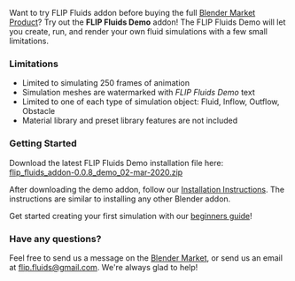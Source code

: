 Want to try FLIP Fluids addon before buying the full [Blender Market Product](https://blendermarket.com/products/flipfluids)? Try out the **FLIP Fluids Demo** addon! The FLIP Fluids Demo will let you create, run, and render your own fluid simulations with a few small limitations.

### Limitations

- Limited to simulating 250 frames of animation
- Simulation meshes are watermarked with _FLIP Fluids Demo_ text
- Limited to one of each type of simulation object: Fluid, Inflow, Outflow, Obstacle
- Material library and preset library features are not included

### Getting Started

Download the latest FLIP Fluids Demo installation file here: [flip_fluids_addon-0.0.8_demo_02-mar-2020.zip](https://github.com/rlguy/Blender-FLIP-Fluids/releases/download/v0.0.8/flip_fluids_addon-0.0.8_demo_02_mar_2020.zip)

After downloading the demo addon, follow our [Installation Instructions](https://github.com/rlguy/Blender-FLIP-Fluids/wiki/Addon-Installation-and-Uninstallation). The instructions are similar to installing any other Blender addon.

Get started creating your first simulation with our [beginners guide](https://github.com/rlguy/Blender-FLIP-Fluids/wiki/Creating-Your-First-FLIP-Fluids-Simulation)!

### Have any questions?

Feel free to send us a message on the [Blender Market](https://blendermarket.com/products/flipfluids), or send us an email at flip.fluids@gmail.com. We're always glad to help!
